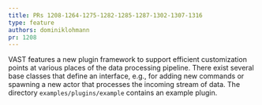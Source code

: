 ```yaml
---
title: PRs 1208-1264-1275-1282-1285-1287-1302-1307-1316
type: feature
authors: dominiklohmann
pr: 1208
---
```


VAST features a new plugin framework to support efficient customization points
at various places of the data processing pipeline. There exist several base
classes that define an interface, e.g., for adding new commands or spawning a
new actor that processes the incoming stream of data. The directory
`examples/plugins/example` contains an example plugin.
